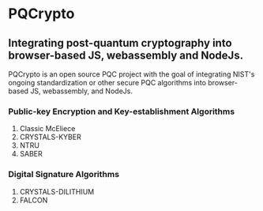 PQCrypto
===

Integrating post-quantum cryptography into browser-based JS, webassembly and NodeJs.
---

PQCrypto is an open source PQC project with the goal of integrating NIST's ongoing standardization or other secure PQC algorithms into browser-based JS, webassembly, and NodeJs.

### Public-key Encryption and Key-establishment Algorithms

1. Classic McEliece
2. CRYSTALS-KYBER
3. NTRU
4. SABER

### Digital Signature Algorithms

1. CRYSTALS-DILITHIUM
2. FALCON



